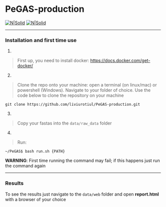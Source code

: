 # PeGAS-production
[![N|Solid](https://upload.wikimedia.org/wikipedia/en/thumb/f/f4/Docker_logo.svg/768px-Docker_logo.svg.png?20220429205317)](https://docs.docker.com/get-docker/)
[![N|Solid](https://upload.wikimedia.org/wikipedia/en/c/cd/Anaconda_Logo.png)](https://docs.docker.com/get-docker/)
___
### Installation and first time use
1)
>First up, you need to install docker: https://docs.docker.com/get-docker/
2)
>Clone the repo onto your machine: open a terminal (on linux/mac) or powershell (Windows). Navigate to your folder of choice. Use the code below to clone the repository on your machine 
```
git clone https://github.com/liviurotiul/PeGAS-production.git
```
3)
>Copy your fastas into the `data/raw_data` folder
4)
>Run:
```
~/PeGAS$ bash run.sh {PATH}
```
**WARNING**: First time running the command may fail; if this happens just run the command again
___
### Results

To see the results just navigate to the `data/web` folder and open **report.html** with a browser of your choice
